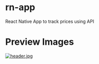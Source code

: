 # rn-app
React Native App to track prices using API

# Preview Images
[![header.jpg](https://i.postimg.cc/5ybWDT4S/header.jpg)](https://postimg.cc/LYCW1yZJ)
